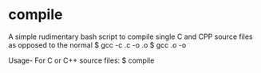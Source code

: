 # compile
A simple rudimentary bash script to compile single C and CPP source files as opposed to the normal
$ gcc -c <filename>.c -o <filename>.o
$ gcc <filename>.o -o <executable name>

Usage-
For C or C++ source files: $ compile <filename with extension>
